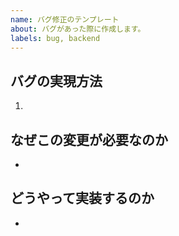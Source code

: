 ```yaml
---
name: バグ修正のテンプレート
about: バグがあった際に作成します。
labels: bug, backend
---
```

## バグの実現方法
1.

## なぜこの変更が必要なのか
-

## どうやって実装するのか
- 